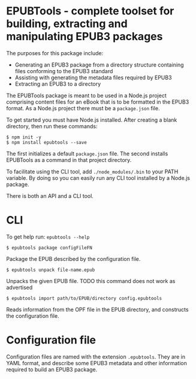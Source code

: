 # EPUBTools - complete toolset for building, extracting and manipulating EPUB3 packages

The purposes for this package include:

* Generating an EPUB3 package from a directory structure containing files conforming to the EPUB3 standard
* Assisting with generating the metadata files required by EPUB3
* Extracting an EPUB3 to a directory

The EPUBTools package is meant to be used in a Node.js project comprising content files for an eBook that is to be formatted in the EPUB3 format.  As a Node.js project there must be a `package.json` file.

To get started you must have Node.js installed.  After creating a blank directory, then run these commands:

```
$ npm init -y
$ npm install epubtools --save
```

The first initializes a default `package.json` file.  The second installs EPUBTools as a command in that project directory.

To facilitate using the CLI tool, add `./node_modules/.bin` to your PATH variable.  By doing so you can easily run any CLI tool installed by a Node.js package.

There is both an API and a CLI tool.

# CLI

To get help run: `epubtools --help`

```
$ epubtools package configFileFN
```

Package the EPUB described by the configuration file.

```
$ epubtools unpack file-name.epub
```

Unpacks the given EPUB file. TODO this command does not work as advertised

```
$ epubtools import path/to/EPUB/directory config.epubtools
```

Reads information from the OPF file in the EPUB directory, and constructs the configuration file.

# Configuration file

Configuration files are named with the extension `.epubtools`.  They are in YAML format, and describe some EPUB3 metadata and other information required to build an EPUB3 package.
